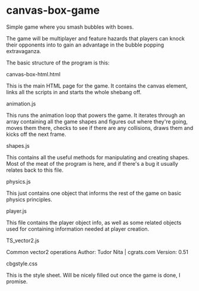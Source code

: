 canvas-box-game
===============

Simple game where you smash bubbles with boxes.

The game will be multiplayer and feature hazards that players can knock their opponents into to gain an advantage in the bubble popping extravaganza.

The basic structure of the program is this:

canvas-box-html.html

This is the main HTML page for the game. It contains the canvas element, links all the scripts in and starts the whole shebang off.

animation.js

This runs the animation loop that powers the game. It iterates through an array containing all the game shapes and figures out where they're going, moves them there, checks to see if there are any collisions, draws them and kicks off the next frame.

shapes.js

This contains all the useful methods for manipulating and creating shapes. Most of the meat of the program is here, and if there's a bug it usually relates back to this file.

physics.js

This just contains one object that informs the rest of the game on basic physics principles.

player.js

This file contains the player object info, as well as some related objects used for containing information needed at player creation.

TS_vector2.js

Common vector2 operations
Author: Tudor Nita | cgrats.com
Version: 0.51

cbgstyle.css

This is the style sheet. Will be nicely filled out once the game is done, I promise.


